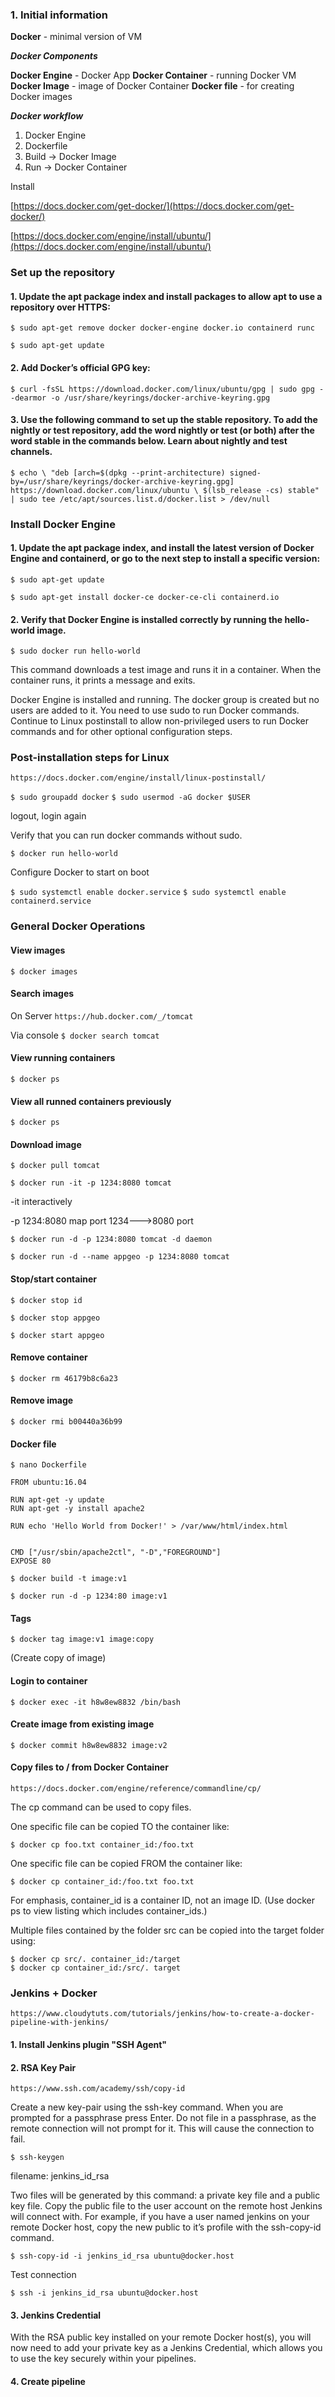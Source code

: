 ### 1. Initial information

**Docker** - minimal version of VM

***Docker Components***

**Docker Engine**    - Docker App
**Docker Container** - running Docker VM
**Docker Image**     - image of Docker Container
**Docker file**      - for creating Docker images

***Docker workflow***

1. Docker Engine
2. Dockerfile
3. Build -> Docker Image
4. Run   -> Docker Container


Install

[https://docs.docker.com/get-docker/](https://docs.docker.com/get-docker/)

[https://docs.docker.com/engine/install/ubuntu/](https://docs.docker.com/engine/install/ubuntu/)


### Set up the repository
#### 1. Update the apt package index and install packages to allow apt to use a repository over HTTPS:

`$ sudo apt-get remove docker docker-engine docker.io containerd runc`

`$ sudo apt-get update`

#### 2. Add Docker’s official GPG key:

`$ curl -fsSL https://download.docker.com/linux/ubuntu/gpg | sudo gpg --dearmor -o /usr/share/keyrings/docker-archive-keyring.gpg`

#### 3. Use the following command to set up the stable repository. To add the nightly or test repository, add the word nightly or test (or both) after the word stable in the commands below. Learn about nightly and test channels.

`$ echo \
  "deb [arch=$(dpkg --print-architecture) signed-by=/usr/share/keyrings/docker-archive-keyring.gpg] https://download.docker.com/linux/ubuntu \
  $(lsb_release -cs) stable" | sudo tee /etc/apt/sources.list.d/docker.list > /dev/null`

### Install Docker Engine

#### 1. Update the apt package index, and install the latest version of Docker Engine and containerd, or go to the next step to install a specific version:

```
$ sudo apt-get update

$ sudo apt-get install docker-ce docker-ce-cli containerd.io
```

#### 2. Verify that Docker Engine is installed correctly by running the hello-world image.


`$ sudo docker run hello-world`


This command downloads a test image and runs it in a container. When the container runs, it prints a message and exits.

Docker Engine is installed and running. The docker group is created but no users are added to it. You need to use sudo to run Docker commands. Continue to Linux postinstall to allow non-privileged users to run Docker commands and for other optional configuration steps.

### Post-installation steps for Linux

`https://docs.docker.com/engine/install/linux-postinstall/`

`$ sudo groupadd docker`
`$ sudo usermod -aG docker $USER`

logout, login again

Verify that you can run docker commands without sudo.

`$ docker run hello-world`

Configure Docker to start on boot

`$ sudo systemctl enable docker.service`
`$ sudo systemctl enable containerd.service`

### General Docker Operations
#### View images

`$ docker images`

#### Search images
On Server
`https://hub.docker.com/_/tomcat`

Via console
`$ docker search tomcat`

#### View running containers

`$ docker ps`

#### View all runned containers previously

`$ docker ps`

#### Download image

`$ docker pull tomcat`

`$ docker run -it -p 1234:8080 tomcat`

-it interactively

-p 1234:8080 map port 1234--->8080 port

`$ docker run -d -p 1234:8080 tomcat
-d daemon`

`$ docker run -d --name appgeo -p 1234:8080 tomcat`

#### Stop/start container
`$ docker stop id`

`$ docker stop appgeo`

`$ docker start appgeo`

#### Remove container

`$ docker rm 46179b8c6a23`

#### Remove image

`$ docker rmi b00440a36b99`

#### Docker file

`$ nano Dockerfile`

```
FROM ubuntu:16.04

RUN apt-get -y update
RUN apt-get -y install apache2

RUN echo 'Hello World from Docker!' > /var/www/html/index.html


CMD ["/usr/sbin/apache2ctl", "-D","FOREGROUND"]
EXPOSE 80
```

`$ docker build -t image:v1`

`$ docker run -d -p 1234:80 image:v1`

#### Tags
`$ docker tag image:v1 image:copy`

(Create copy of image)

#### Login to container

`$ docker exec -it h8w8ew8832 /bin/bash`

#### Create image from existing image
`$ docker commit h8w8ew8832 image:v2`

#### Copy files to / from Docker Container

`https://docs.docker.com/engine/reference/commandline/cp/`

The cp command can be used to copy files.

One specific file can be copied TO the container like:

`$ docker cp foo.txt container_id:/foo.txt`

One specific file can be copied FROM the container like:

`$ docker cp container_id:/foo.txt foo.txt`

For emphasis, container_id is a container ID, not an image ID. (Use docker ps to view listing which includes container_ids.)

Multiple files contained by the folder src can be copied into the target folder using:

```
$ docker cp src/. container_id:/target
$ docker cp container_id:/src/. target
```

### Jenkins + Docker

`https://www.cloudytuts.com/tutorials/jenkins/how-to-create-a-docker-pipeline-with-jenkins/`

#### 1. Install Jenkins plugin "SSH Agent"

#### 2. RSA Key Pair

`https://www.ssh.com/academy/ssh/copy-id`

Create a new key-pair using the ssh-key command. When you are prompted for a passphrase press Enter. Do not file in a passphrase, as the remote connection will not prompt for it. This will cause the connection to fail.

`$ ssh-keygen`

filename: jenkins_id_rsa

Two files will be generated by this command: a private key file and a public key file. Copy the public file to the user account on the remote host Jenkins will connect with. For example, if you have a user named jenkins on your remote Docker host, copy the new public to it’s profile with the ssh-copy-id command.

`$ ssh-copy-id -i jenkins_id_rsa ubuntu@docker.host `

Test connection

`$ ssh -i jenkins_id_rsa ubuntu@docker.host`

#### 3. Jenkins Credential

With the RSA public key installed on your remote Docker host(s), you will now need to add your private key as a Jenkins Credential, which allows you to use the key securely within your pipelines.

#### 4. Create pipeline

